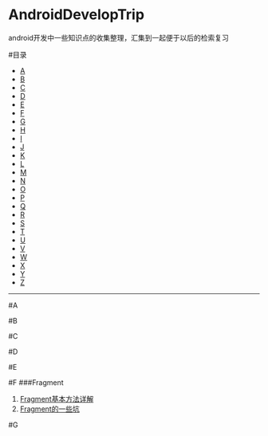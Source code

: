# AndroidDevelopTrip

android开发中一些知识点的收集整理，汇集到一起便于以后的检索复习

#目录

+ [A](#a)
+ [B](#b)
+ [C](#c)
+ [D](#d)
+ [E](#e)
+ [F](#f)
+ [G](#g)
+ [H](#h)
+ [I](#i)
+ [J](#j)
+ [K](#k)
+ [L](#l)
+ [M](#m)
+ [N](#n)
+ [O](#o)
+ [P](#p)
+ [Q](#q)
+ [R](#r)
+ [S](#s)
+ [T](#t)
+ [U](#u)
+ [V](#v)
+ [W](#w)
+ [X](#x)
+ [Y](#y)
+ [Z](#z)

---  

#<span id="a">A</span>  


#B  


#C  


#D  


#E  


#F
###Fragment  
1. [Fragment基本方法详解](http://blog.csdn.net/harvic880925/article/details/44917955)
2. [Fragment的一些坑](http://www.jianshu.com/p/d9143a92ad94)



#G